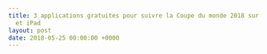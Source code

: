 ```yaml
---
title: 3 applications gratuites pour suivre la Coupe du monde 2018 sur Android, iPhone
  et iPad
layout: post
date: 2018-05-25 00:00:00 +0000
---
```

